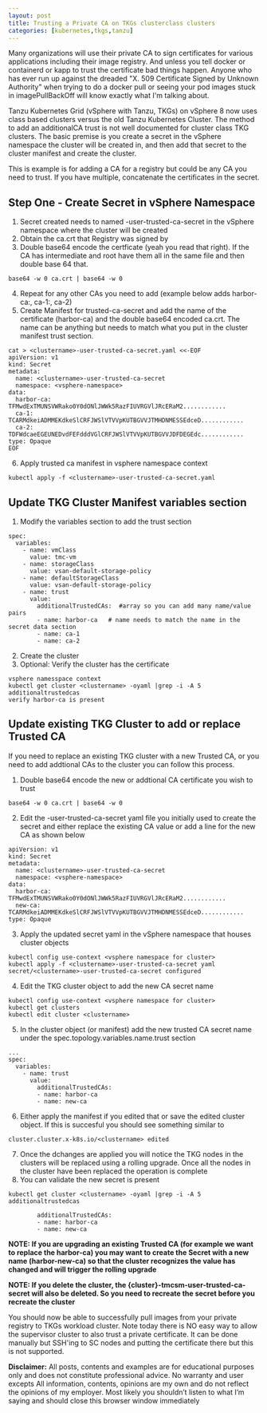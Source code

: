 ```yaml
---
layout: post
title: Trusting a Private CA on TKGs clusterclass clusters
categories: [kubernetes,tkgs,tanzu]
---
```


Many organizations will use their private CA to sign certificates for various applications including their image registry.  And unless you tell docker or containerd or kapp to trust the certificate bad things happen.  Anyone who has ever run up against the dreaded "X. 509 Certificate Signed by Unknown Authority" when trying to do a docker pull or seeing your pod images stuck in imagePullBackOff will know exactly what I'm talking about.

Tanzu Kubernetes Grid (vSphere with Tanzu, TKGs) on vSphere 8 now uses class based clusters versus the old Tanzu Kubernetes Cluster. The method to add an additionalCA trust is not well documented for cluster class TKG clusters.  The basic premise is you create a secret in the vSphere namespace the cluster will be created in, and then add that secret to the cluster manifest and create the cluster.

This is example is for adding a CA for a registry but could be any CA you need to trust.  If you have multiple, concatenate the certificates in the secret.

## Step One - Create Secret in vSphere Namespace

1. Secret created needs to named <clustername>-user-trusted-ca-secret in the vSphere namespace where the cluster will be created
2. Obtain the ca.crt that Registry was signed by
3. Double base64 encode the certficate (yeah you read that right). If the CA has intermediate and root have them all in the same file and then double base 64 that.
```
base64 -w 0 ca.crt | base64 -w 0
```
4. Repeat for any other CAs you need to add (example below adds harbor-ca:, ca-1:, ca-2)
5. Create Manifest for trusted-ca-secret and add the name of the certificate (harbor-ca) and the double base64 encoded ca.crt.  The name can be anything but needs to match what you put in the cluster manifest trust section.
```
cat > <clustername>-user-trusted-ca-secret.yaml <<-EOF
apiVersion: v1
kind: Secret
metadata:
  name: <clustername>-user-trusted-ca-secret
  namespace: <vsphere-namespace>
data:
  harbor-ca: TFMwdExTMUNSVWRako0Y0dONlJWWk5RazFIUVRGVlJRcERaM2............
  ca-1: TCARMdkeiADMMEKdkeSlCRFJWSlVTVVpKUTBGVVJTMHDNMESSEdceD............
  ca-2: TDFWdcaeEGEUNEDvdFEFdddVGlCRFJWSlVTVVpKUTBGVVJDFDEGEdc............
type: Opaque
EOF
```
6. Apply trusted ca manifest in vsphere namespace context
```
kubectl apply -f <clustername>-user-trusted-ca-secret.yaml
```

## Update TKG Cluster Manifest variables section

1. Modify the variables section to add the trust section
```
spec:
  variables:
    - name: vmClass
      value: tmc-vm
    - name: storageClass
      value: vsan-default-storage-policy
    - name: defaultStorageClass
      value: vsan-default-storage-policy
    - name: trust
      value:
        additionalTrustedCAs:  #array so you can add many name/value pairs
        - name: harbor-ca   # name needs to match the name in the secret data section
        - name: ca-1
        - name: ca-2
```
2. Create the cluster
3. Optional: Verify the cluster has the certificate
```
vsphere namesspace context
kubectl get cluster <clustername> -oyaml |grep -i -A 5 additionaltrustedcas
verify harbor-ca is present
```

## Update existing TKG Cluster to add or replace Trusted CA

If you need to replace an existing TKG cluster with a new Trusted CA, or you need to add addtional CAs to the cluster you can follow this process.

1. Double base64 encode the new or addtional CA certificate you wish to trust 
```
base64 -w 0 ca.crt | base64 -w 0
```
2. Edit the <clustername>-user-trusted-ca-secret yaml file you initially used to create the secret and either replace the existing CA value or add a line for the new CA as shown below
```
apiVersion: v1
kind: Secret
metadata:
  name: <clustername>-user-trusted-ca-secret
  namespace: <vsphere-namespace>
data:
  harbor-ca: TFMwdExTMUNSVWRako0Y0dONlJWWk5RazFIUVRGVlJRcERaM2............
  new-ca: TCARMdkeiADMMEKdkeSlCRFJWSlVTVVpKUTBGVVJTMHDNMESSEdceD............
type: Opaque
```
3. Apply the updated secret yaml in the vSphere namespace that houses cluster objects
```
kubectl config use-context <vsphere namespace for cluster>
kubectl apply -f <clustername>-user-trusted-ca-secret yaml
secret/<clustername>-user-trusted-ca-secret configured
```
4. Edit the TKG cluster object to add the new CA secret name
```
kubectl config use-context <vsphere namespace for cluster>
kubectl get clusters
kubectl edit cluster <clustername>
```
5. In the cluster object (or manifest) add the new trusted CA secret name under the spec.topology.variables.name.trust section
```
...
spec:
  variables:
    - name: trust
      value:
        additionalTrustedCAs:
        - name: harbor-ca
        - name: new-ca
```
6. Either apply the manifest if you edited that or save the edited cluster object.  If this is succesful you should see something similar to 
```
cluster.cluster.x-k8s.io/<clustername> edited
```
7. Once the dchanges are applied you will notice the TKG nodes in the clusters will be replaced using a rolling upgrade.  Once all the nodes in the cluster have been replaced the operation is complete
8. You can validate the new secret is present
```
kubectl get cluster <clustername> -oyaml |grep -i -A 5 additionaltrustedcas

        additionalTrustedCAs:
        - name: harbor-ca
        - name: new-ca
```

**NOTE:  If you are upgrading an existing Trusted CA (for example we want to replace the harbor-ca) you may want to create the Secret with a new name (harbor-new-ca) so that the cluster recognizes the value has changed and will trigger the rolling upgrade**

**NOTE:  If you delete the cluster, the {cluster}-tmcsm-user-trusted-ca-secret will also be deleted.  So you need to recreate the secret before you recreate the cluster**

You should now be able to successfully pull images from your private registry to TKGs workload cluster.  Note today there is NO easy way to allow the supervisor cluster to also trust a private certificate.  It can be done manually but SSH'ing to SC nodes and putting the certificate there but this is not supported.

**Disclaimer:** All posts, contents and examples are for educational purposes only and does not constitute professional advice. No warranty and user excepts All information, contents, opinions are my own and do not reflect the opinions of my employer. Most likely you shouldn’t listen to what I’m saying and should close this browser window immediately